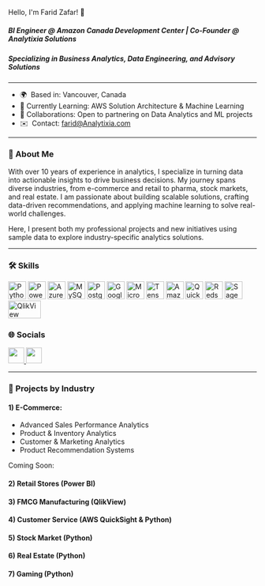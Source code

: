 Hello, I'm Farid Zafar! 👋
##### BI Engineer @ Amazon Canada Development Center | Co-Founder @ Analytixia Solutions
##### Specializing in Business Analytics, Data Engineering, and Advisory Solutions
------------------------------------------------------------------------------------
* 🌍  Based in: Vancouver, Canada
* 🧠  Currently Learning: AWS Solution Architecture & Machine Learning
* 🤝  Collaborations: Open to partnering on Data Analytics and ML projects
* ✉️  Contact: [farid@Analytixia.com](mailto:farid@Analytixia.com)
------------------------------------------------------------------------------------
### 🚀 About Me
With over 10 years of experience in analytics, I specialize in turning data into actionable insights to drive business decisions. My journey spans diverse industries, from e-commerce and retail to pharma, stock markets, and real estate.
I am passionate about building scalable solutions, crafting data-driven recommendations, and applying machine learning to solve real-world challenges.

Here, I present both my professional projects and new initiatives using sample data to explore industry-specific analytics solutions.

------------------------------------------------------------------------------------
### 🛠️ Skills

<p align="left">
<a href="https://www.python.org/" target="_blank" rel="noreferrer"><img src="https://s3.dualstack.us-east-2.amazonaws.com/pythondotorg-assets/media/files/python-logo-only.svg" width="36" height="36" alt="Python" /></a>
<a href="https://powerbi.microsoft.com/" target="_blank" rel="noreferrer"> <img src="https://upload.wikimedia.org/wikipedia/commons/c/cf/New_Power_BI_Logo.svg" width="36" height="36" alt="Power BI" /></a>
<a href="https://azure.microsoft.com/en-us/products/azure-sql/" target="_blank" rel="noreferrer"> <img src="https://github.com/user-attachments/assets/7340cc3d-0c52-4a99-9d24-c9e17930e796" width="36" height="36" alt="Azure SQL" /></a>
<a href="https://www.mysql.com/" target="_blank" rel="noreferrer"><img src="https://raw.githubusercontent.com/danielcranney/readme-generator/main/public/icons/skills/mysql-colored.svg" width="36" height="36" alt="MySQL" /></a>
<a href="https://www.postgresql.org/" target="_blank" rel="noreferrer"><img src="https://raw.githubusercontent.com/danielcranney/readme-generator/main/public/icons/skills/postgresql-colored.svg" width="36" height="36" alt="PostgreSQL" /></a>
<a href="https://cloud.google.com/" target="_blank" rel="noreferrer"><img src="https://raw.githubusercontent.com/danielcranney/readme-generator/main/public/icons/skills/googlecloud-colored.svg" width="36" height="36" alt="Google Cloud" /></a>
<a href="https://azure.microsoft.com/" target="_blank" rel="noreferrer"> <img src="https://upload.wikimedia.org/wikipedia/commons/a/a8/Microsoft_Azure_Logo.svg" width="36" height="36" alt="Microsoft Azure" /></a>
<a href="https://www.tensorflow.org/" target="_blank" rel="noreferrer"><img src="https://raw.githubusercontent.com/danielcranney/readme-generator/main/public/icons/skills/tensorflow-colored.svg" width="36" height="36" alt="TensorFlow" /></a>
<a href="https://aws.amazon.com" target="_blank" rel="noreferrer"><img src="https://raw.githubusercontent.com/danielcranney/readme-generator/main/public/icons/skills/aws-colored.svg" width="36" height="36" alt="Amazon Web Services" /></a>
<a href="https://aws.amazon.com/quicksight/" target="_blank" rel="noreferrer"> <img src="https://svgmix.com/uploads/c3f803-aws-quicksight.svg" width="36" height="36" alt="QuickSight"/></a> 
<a href="https://aws.amazon.com/redshift/" target="_blank" rel="noreferrer"> <img src="https://svgmix.com/uploads/47fa15-aws-redshift.svg" width="36" height="36" alt="Redshift"/></a> 
<a href="https://aws.amazon.com/sagemaker/" target="_blank" rel="noreferrer"> <img src="https://svgmix.com/uploads/9474b8-amazon-sagemaker.svg" width="36" height="36" alt="SageMaker" /></a> 
<a href="https://www.qlik.com/us" target="_blank" rel="noreferrer"> <img src="https://upload.wikimedia.org/wikipedia/commons/f/ff/Qlik-Logo_RGB.jpg" width="66" height="36" alt="QlikView" /></a>

 ### 🌐 Socials

<p align="left"> <a href="https://www.github.com/farid-zafar" target="_blank" rel="noreferrer"> <picture> <source media="(prefers-color-scheme: dark)" srcset="https://raw.githubusercontent.com/danielcranney/readme-generator/main/public/icons/socials/github-dark.svg" /> <source media="(prefers-color-scheme: light)" srcset="https://raw.githubusercontent.com/danielcranney/readme-generator/main/public/icons/socials/github.svg" /> <img src="https://raw.githubusercontent.com/danielcranney/readme-generator/main/public/icons/socials/github.svg" width="32" height="32" /> </picture> </a> <a href="https://www.linkedin.com/in/faridzafar/" target="_blank" rel="noreferrer"> <picture> <source media="(prefers-color-scheme: dark)" srcset="https://raw.githubusercontent.com/danielcranney/readme-generator/main/public/icons/socials/linkedin-dark.svg" /> <source media="(prefers-color-scheme: light)" srcset="https://raw.githubusercontent.com/danielcranney/readme-generator/main/public/icons/socials/linkedin.svg" /> <img src="https://raw.githubusercontent.com/danielcranney/readme-generator/main/public/icons/socials/linkedin.svg" width="32" height="32" /> </picture> </a></p>

------------------------------------------------------------------------------------

### 📁 Projects by Industry
#### 1) E-Commerce:
* Advanced Sales Performance Analytics
* Product & Inventory Analytics
* Customer & Marketing Analytics
* Product Recommendation Systems

Coming Soon: 
#### 2) Retail Stores (Power BI)
#### 3) FMCG Manufacturing (QlikView)
#### 4) Customer Service (AWS QuickSight & Python)
#### 5) Stock Market (Python) 
#### 6) Real Estate (Python)
#### 7) Gaming (Python)
